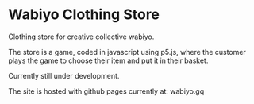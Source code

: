 # Wabiyo Clothing Store

Clothing store for creative collective wabiyo.

The store is a game, coded in javascript using p5.js, where the customer plays the game to choose their item and put it in their basket. 

Currently still under development.

The site is hosted with github pages currently at: wabiyo.gq